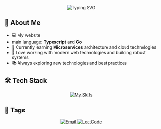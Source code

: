 <div align="center">
  <img src="https://readme-typing-svg.herokuapp.com?font=Fira+Code&pause=1000&color=FF77FF&center=true&vCenter=true&width=435&lines=Hi+%F0%9F%91%8B%2C+I'm+cheng;learning+to+be+a+Full+Stack+Developer;Always+learning+new+things" alt="Typing SVG" />
</div>

## 🚀 About Me

- 💻 [My website]()
- main language: **Typescript** and **Go**
- 🌱 Currently learning **Microservices** architecture and cloud technologies
- 🔧 Love working with modern web technologies and building robust systems
- 📚 Always exploring new technologies and best practices

## 🛠️ Tech Stack

<p align="center">
  <a href="https://skillicons.dev"><img src="https://skillicons.dev/icons?i=html,css,javascript,typescript,react,vuejs,nextjs,redux,pinia,bun,nodejs,express,sass,tailwindcss,golang,java,spring,python,mysql,redis,mongodb,docker,vercel,nginx,git,linux,markdown&theme=dark&perline=9" alt="My Skills" /></a>
</p>

## 📌 Tags

<div align="center">
  <a href="mailto:bo99645bo@gmail.com">
    <img src="https://img.shields.io/badge/Email-bo99645bo@gmail.com-blue?style=for-the-badge&logo=gmail&logoColor=white" alt="Email" />
  </a>
  <a href="https://www.leetcode.com/cheng" target="_blank">
    <img src="https://img.shields.io/badge/LeetCode-cheng-orange?style=for-the-badge&logo=leetcode&logoColor=white" alt="LeetCode" />
  </a>
</div>
